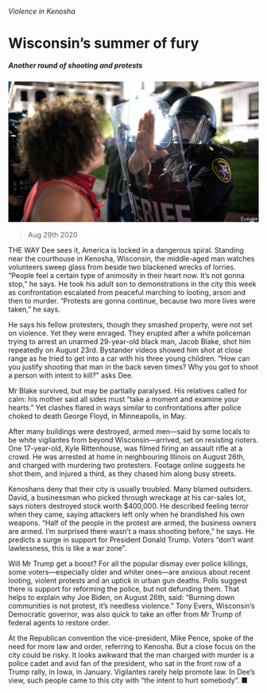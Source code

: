 ###### Violence in Kenosha

# Wisconsin’s summer of fury 

##### Another round of shooting and protests 

![image](images/20200829_USP505.jpg) 

> Aug 29th 2020 

THE WAY Dee sees it, America is locked in a dangerous spiral. Standing near the courthouse in Kenosha, Wisconsin, the middle-aged man watches volunteers sweep glass from beside two blackened wrecks of lorries. “People feel a certain type of animosity in their heart now. It’s not gonna stop,” he says. He took his adult son to demonstrations in the city this week as confrontation escalated from peaceful marching to looting, arson and then to murder. “Protests are gonna continue, because two more lives were taken,” he says.

He says his fellow protesters, though they smashed property, were not set on violence. Yet they were enraged. They erupted after a white policeman trying to arrest an unarmed 29-year-old black man, Jacob Blake, shot him repeatedly on August 23rd. Bystander videos showed him shot at close range as he tried to get into a car with his three young children. “How can you justify shooting that man in the back seven times? Why you got to shoot a person with intent to kill?” asks Dee.


Mr Blake survived, but may be partially paralysed. His relatives called for calm: his mother said all sides must “take a moment and examine your hearts.” Yet clashes flared in ways similar to confrontations after police choked to death George Floyd, in Minneapolis, in May.

After many buildings were destroyed, armed men—said by some locals to be white vigilantes from beyond Wisconsin—arrived, set on resisting rioters. One 17-year-old, Kyle Rittenhouse, was filmed firing an assault rifle at a crowd. He was arrested at home in neighbouring Illinois on August 26th, and charged with murdering two protesters. Footage online suggests he shot them, and injured a third, as they chased him along busy streets.

Kenoshans deny that their city is usually troubled. Many blamed outsiders. David, a businessman who picked through wreckage at his car-sales lot, says rioters destroyed stock worth $400,000. He described feeling terror when they came, saying attackers left only when he brandished his own weapons. “Half of the people in the protest are armed, the business owners are armed. I’m surprised there wasn’t a mass shooting before,” he says. He predicts a surge in support for President Donald Trump. Voters “don’t want lawlessness, this is like a war zone”.

Will Mr Trump get a boost? For all the popular dismay over police killings, some voters—especially older and whiter ones—are anxious about recent looting, violent protests and an uptick in urban gun deaths. Polls suggest there is support for reforming the police, but not defunding them. That helps to explain why Joe Biden, on August 26th, said: “Burning down communities is not protest, it’s needless violence.” Tony Evers, Wisconsin’s Democratic governor, was also quick to take an offer from Mr Trump of federal agents to restore order.

At the Republican convention the vice-president, Mike Pence, spoke of the need for more law and order, referring to Kenosha. But a close focus on the city could be risky. It looks awkward that the man charged with murder is a police cadet and avid fan of the president, who sat in the front row of a Trump rally, in Iowa, in January. Vigilantes rarely help promote law. In Dee’s view, such people came to this city with “the intent to hurt somebody”. ■

